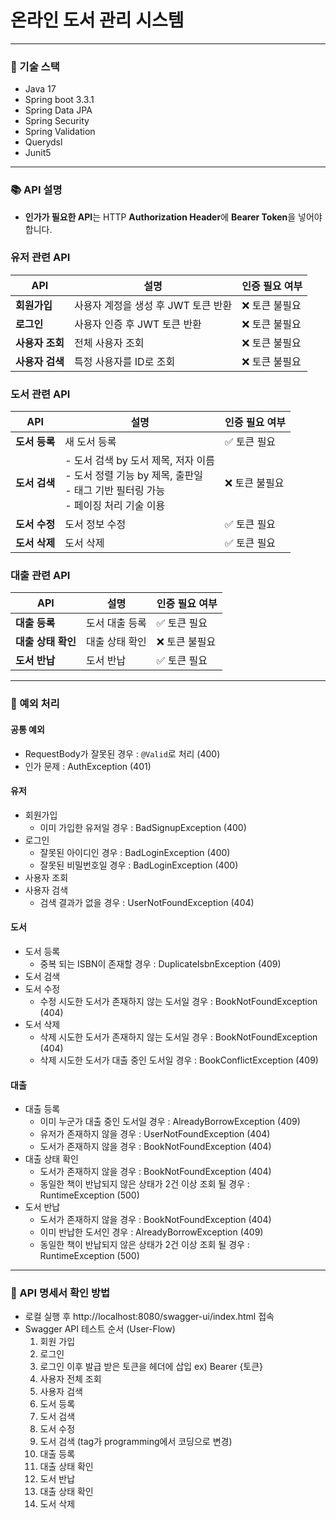 #  온라인 도서 관리 시스템

---

### 🔧 기술 스택
  - Java 17
  - Spring boot 3.3.1
  - Spring Data JPA
  - Spring Security
  - Spring Validation
  - Querydsl
  - Junit5

---
### 📚 API 설명

- **인가가 필요한 API**는 HTTP **Authorization Header**에 **Bearer Token**을 넣어야 합니다.

### 유저 관련 API

| API        | 설명                     | 인증 필요 여부  |
|------------|------------------------|-----------------|
| **회원가입**   | 사용자 계정을 생성 후 JWT 토큰 반환 | ❌ 토큰 불필요  |
| **로그인**    | 사용자 인증 후 JWT 토큰 반환     | ❌ 토큰 불필요  |
| **사용자 조회** | 전체 사용자 조회              | ❌ 토큰 불필요     |
| **사용자 검색** | 특정 사용자를 ID로 조회         | ❌ 토큰 불필요     |


### 도서 관련 API

| API            | 설명                                                                                      | 인증 필요 여부 |
|----------------|-----------------------------------------------------------------------------------------|----------|
| **도서 등록**   | 새 도서 등록                                                                                 | ✅ 토큰 필요  |
| **도서 검색**   | - 도서 검색 by 도서 제목, 저자 이름<br/>- 도서 정렬 기능 by 제목, 출판일<br/>- 태그 기반 필터링 가능<br/>- 페이징 처리 기술 이용 | ❌ 토큰 불필요 |
| **도서 수정**   | 도서 정보 수정                                                                                | ✅ 토큰 필요  |
| **도서 삭제**   | 도서 삭제                                                                                   | ✅ 토큰 필요  |


### 대출 관련 API

| API            | 설명                    | 인증 필요 여부  |
|----------------|-------------------------|-----------------|
| **대출 등록**   | 도서 대출 등록           | ✅ 토큰 필요    |
| **대출 상태 확인** | 대출 상태 확인         | ❌ 토큰 불필요   |
| **도서 반납**   | 도서 반납                | ✅ 토큰 필요    |

---

### 🚀 예외 처리

#### 공통 예외
- RequestBody가 잘못된 경우 : `@Valid`로 처리 (400)
- 인가 문제 : AuthException (401)

#### 유저
- 회원가입
  - 이미 가입한 유저일 경우 : BadSignupException (400)
- 로그인
  - 잘못된 아이디인 경우 : BadLoginException (400)
  - 잘못된 비밀번호일 경우 : BadLoginException (400)
- 사용자 조회
- 사용자 검색
  - 검색 결과가 없을 경우 : UserNotFoundException (404)

#### 도서
- 도서 등록
  - 중복 되는 ISBN이 존재할 경우 : DuplicateIsbnException (409)
- 도서 검색
- 도서 수정
  - 수정 시도한 도서가 존재하지 않는 도서일 경우 : BookNotFoundException (404)
- 도서 삭제
  - 삭제 시도한 도서가 존재하지 않는 도서일 경우 : BookNotFoundException (404)
  - 삭제 시도한 도서가 대출 중인 도서일 경우 : BookConflictException (409)

#### 대출
- 대출 등록
  - 이미 누군가 대출 중인 도서일 경우 : AlreadyBorrowException (409)
  - 유저가 존재하지 않을 경우 : UserNotFoundException (404)
  - 도서가 존재하지 않을 경우 : BookNotFoundException (404)
- 대출 상태 확인
  - 도서가 존재하지 않을 경우 : BookNotFoundException (404)
  - 동일한 책이 반납되지 않은 상태가 2건 이상 조회 될 경우 : RuntimeException (500)
- 도서 반납
  - 도서가 존재하지 않을 경우 : BookNotFoundException (404)
  - 이미 반납한 도서인 경우 : AlreadyBorrowException (409)
  - 동일한 책이 반납되지 않은 상태가 2건 이상 조회 될 경우 : RuntimeException (500)

---
### 📝 API 명세서 확인 방법
- 로컬 실행 후 http://localhost:8080/swagger-ui/index.html 접속
- Swagger API 테스트 순서 (User-Flow)
  1. 회원 가입
  2. 로그인
  3. 로그인 이후 발급 받은 토큰을 헤더에 삽입 ex) Bearer {토큰}
  4. 사용자 전체 조회
  5. 사용자 검색
  6. 도서 등록
  7. 도서 검색
  8. 도서 수정
  9. 도서 검색 (tag가 programming에서 코딩으로 변경)
  10. 대출 등록
  11. 대출 상태 확인
  12. 도서 반납
  13. 대출 상태 확인
  14. 도서 삭제